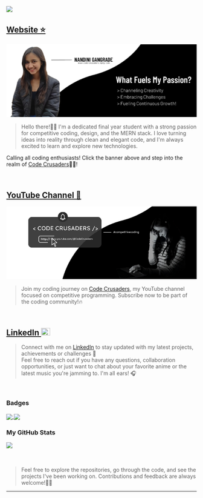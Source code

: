 <!-- <h1 align="center">Hi👋 I'm Nandini!</h1> -->

![](https://komarev.com/ghpvc/?username=your-github-nandini-gangrade&color=blue&style=plastic)

## <a href="https://www.code-crusaders.epizy.com">Website ⭐</a>
[![Design & Development](https://github.com/nandini-gangrade/nandini-gangrade/blob/main/Website%20Banner.png)](https://www.code-crusaders.epizy.com)
> Hello there!👋🏻 I'm a dedicated final year student with a strong passion for competitive coding, design, and the MERN stack. I love turning ideas into reality through clean and elegant code, and I'm always excited to learn and explore new technologies. <br>

Calling all coding enthusiasts! Click the banner above and step into the realm of <a href="https://www.code-crusaders.epizy.com">Code Crusaders</a>🤟🏻!
 
<br>

## <a href="https://www.youtube.com/@CodeCrusaders?sub_confirmation=1">YouTube Channel 🎥</a>


<div align="center">
  <a href="https://www.youtube.com/@CodeCrusaders?sub_confirmation=1">
    <img src="https://github.com/nandini-gangrade/nandini-gangrade/blob/main/youtube%20bannerr.png" alt="Code Crusaders Banner">
  </a>
</div>

> Join my coding journey on <a href="https://www.youtube.com/@CodeCrusaders?sub_confirmation=1">Code Crusaders</a>, my YouTube channel focused on competitive programming. Subscribe now to be part of the coding community!🔥

<br>

## <a href="https://www.linkedin.com/in/nandini-gangrade" target="_blank" rel="noreferrer">LinkedIn <img src="https://raw.githubusercontent.com/danielcranney/readme-generator/main/public/icons/socials/linkedin.svg" width="24" height="20"/> </a> 

> Connect with me on <a href="https://www.linkedin.com/in/nandini-gangrade" target="_blank" rel="noreferrer">LinkedIn</a> to stay updated with my latest projects, achievements or challenges 🤝 <br>
Feel free to reach out if you have any questions, collaboration opportunities, or just want to chat about your favorite anime or the latest music you're jamming to. I'm all ears! 🎧

<br>

<!--
### Socials

<p align="left"> 
<a href="https://www.codepen.io/nandini-gangrade" target="_blank" rel="noreferrer"><img src="https://raw.githubusercontent.com/danielcranney/readme-generator/main/public/icons/socials/codepen.svg" width="32" height="32" /></a>
<a href="https://www.youtube.com/@CodeCrusaders" target="_blank" rel="noreferrer"><img src="https://raw.githubusercontent.com/danielcranney/readme-generator/main/public/icons/socials/youtube.svg" width="32" height="32" /></a>
<a href="https://www.github.com/nandini-gangrade" target="_blank" rel="noreferrer"><img src="https://raw.githubusercontent.com/danielcranney/readme-generator/main/public/icons/socials/github.svg" width="32" height="32" /></a> <a href="http://www.instagram.com/monn_coquelicot/" target="_blank" rel="noreferrer"><img src="https://raw.githubusercontent.com/danielcranney/readme-generator/main/public/icons/socials/instagram.svg" width="32" height="32" /></a> <a href="https://www.linkedin.com/in/nandini-gangrade-868385227/" target="_blank" rel="noreferrer"><img src="https://raw.githubusercontent.com/danielcranney/readme-generator/main/public/icons/socials/linkedin.svg" width="32" height="32" /></a>
</p>
-->

### Badges
<a href="https://github.com/nandini-gangrade/github-readme-stats">
  <img height=200 align="center" src="https://github-readme-stats.vercel.app/api?username=nandini-gangrade" />
</a>
<a href="https://github.com/nandini-gangrade/convoychat">
  <img height=200 align="center" src="https://github-readme-stats.vercel.app/api/top-langs?username=nandini-gangrade&layout=compact&langs_count=8&card_width=320" />
</a>

<br>

### My GitHub Stats

<a href="http://www.github.com/nandini-gangrade"><img src="https://github-readme-streak-stats.herokuapp.com/?user=nandini-gangrade&stroke=ffffff&background=1c1917&ring=0891b2&fire=0891b2&currStreakNum=ffffff&currStreakLabel=0891b2&sideNums=ffffff&sideLabels=ffffff&dates=ffffff&hide_border=true" /></a>

<br>


 > Feel free to explore the repositories, go through the code, and see the projects I've been working on. Contributions and feedback are always welcome!👍🏻


----------------------------------------

<br>
